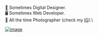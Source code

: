 🎨 Sometimes Digital Designer.\
🖥️ Sometimes Web Developer.\
📸 All the time Photographer (check my [IG](https://www.instagram.com/rod.sot/)).\

[![image](https://cr-skills-chart-widget.azurewebsites.net/api/api?username=rodsotdia&show-other-skills=true&skills=JavaScript,HTML,CSS,PHP,SCSS,JSON,Vue)](https://profile.codersrank.io/user/rodsotdia)

<!--### Hi there 👋-->
<!--
**rodsotdia/rodsotdia** is a ✨ _special_ ✨ repository because its `README.md` (this file) appears on your GitHub profile.

Here are some ideas to get you started:

- 🔭 I’m currently working on ...
- 🌱 I’m currently learning ...
- 👯 I’m looking to collaborate on ...
- 🤔 I’m looking for help with ...
- 💬 Ask me about ...
- 📫 How to reach me: ...
- 😄 Pronouns: ...
- ⚡ Fun fact: ...
-->
